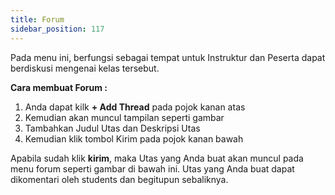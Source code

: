 ```yaml
---
title: Forum
sidebar_position: 117
---
```

Pada menu ini, berfungsi sebagai tempat untuk Instruktur dan Peserta dapat berdiskusi mengenai kelas tersebut. 

**Cara membuat Forum :**

1. Anda dapat kilk **+ Add Thread** pada pojok kanan atas
2. Kemudian akan muncul tampilan seperti gambar
3. Tambahkan Judul Utas dan Deskripsi Utas
4. Kemudian klik tombol Kirim pada pojok kanan bawah

Apabila sudah klik **kirim**, maka Utas yang Anda buat akan muncul pada menu forum seperti gambar di bawah ini. Utas yang Anda buat dapat dikomentari oleh students dan begitupun sebaliknya.
